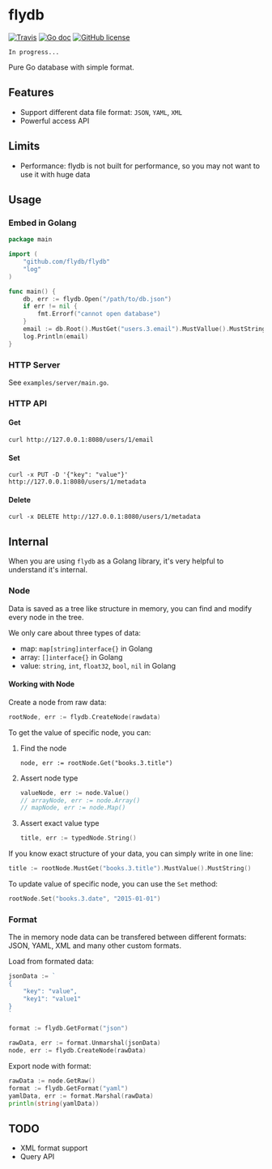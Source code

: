 # flydb

[![Travis](https://img.shields.io/travis/flydb/flydb.svg?style=flat-square)](https://travis-ci.org/flydb/flydb)
[![Go doc](https://img.shields.io/badge/godoc-reference-blue.svg?style=flat-square)](https://godoc.org/github.com/flydb/flydb)
[![GitHub license](https://img.shields.io/github/license/flydb/flydb.svg?style=flat-square)](LICENSE)

    In progress...

Pure Go database with simple format.

## Features

- Support different data file format: `JSON`, `YAML`, `XML`
- Powerful access API

## Limits

- Performance: flydb is not built for performance, so you may not want to use it with huge data

## Usage

### Embed in Golang

```go
package main

import (
    "github.com/flydb/flydb"
    "log"
)

func main() {
    db, err := flydb.Open("/path/to/db.json")
    if err != nil {
        fmt.Errorf("cannot open database")
    }
    email := db.Root().MustGet("users.3.email").MustVallue().MustString()
    log.Println(email)
}
```

### HTTP Server

See `examples/server/main.go`.

### HTTP API

#### Get

```
curl http://127.0.0.1:8080/users/1/email
```

#### Set

```
curl -x PUT -D '{"key": "value"}' http://127.0.0.1:8080/users/1/metadata
```

#### Delete

```
curl -x DELETE http://127.0.0.1:8080/users/1/metadata
```

## Internal

When you are using `flydb` as a Golang library, it's very helpful to understand it's internal.

### Node

Data is saved as a tree like structure in memory, you can find and modify every node in the tree.

We only care about three types of data:

- map: `map[string]interface{}` in Golang
- array: `[]interface{}` in Golang
- value: `string`, `int`, `float32`, `bool`, `nil` in Golang

#### Working with Node

Create a node from raw data:

```go
rootNode, err := flydb.CreateNode(rawdata)
```

To get the value of specific node, you can:

1. Find the node

    ```
    node, err := rootNode.Get("books.3.title")
    ```

2. Assert node type

    ```go
    valueNode, err := node.Value()
    // arrayNode, err := node.Array()
    // mapNode, err := node.Map()
    ```

3. Assert exact value type

    ```go
    title, err := typedNode.String()
    ```

If you know exact structure of your data, you can simply write in one line:

```go
title := rootNode.MustGet("books.3.title").MustValue().MustString()
```

To update value of specific node, you can use the `Set` method:

```go
rootNode.Set("books.3.date", "2015-01-01")
```

### Format

The in memory node data can be transfered between different formats: JSON, YAML, XML and many other custom formats.

Load from formated data:

```go
jsonData := `
{
    "key": "value",
    "key1": "value1"
}
`

format := flydb.GetFormat("json")

rawData, err := format.Unmarshal(jsonData)
node, err := flydb.CreateNode(rawData)
```

Export node with format:

```go
rawData := node.GetRaw()
format := flydb.GetFormat("yaml")
yamlData, err := format.Marshal(rawData)
println(string(yamlData))
```

## TODO

- XML format support
- Query API